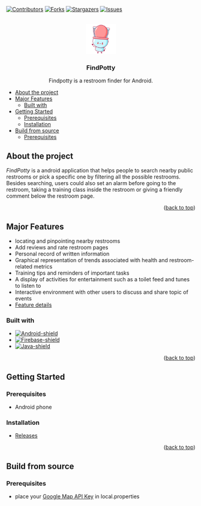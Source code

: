 <!-- Improved compatibility of back to top link: See: https://github.com/kaylynnkk/FindAPotty/pull/73 -->
<a name="readme-top"></a>
<!--
*** Thanks for checking out the Best-README-Template. If you have a suggestion
*** that would make this better, please fork the repo and create a pull request
*** or simply open an issue with the tag "enhancement".
*** Don't forget to give the project a star!
*** Thanks again! Now go create something AMAZING! :D
-->



<!-- PROJECT SHIELDS -->
<!--
*** I'm using markdown "reference style" links for readability.
*** Reference links are enclosed in brackets [ ] instead of parentheses ( ).
*** See the bottom of this document for the declaration of the reference variables
*** for contributors-url, forks-url, etc. This is an optional, concise syntax you may use.
*** https://www.markdownguide.org/basic-syntax/#reference-style-links
-->
[![Contributors][contributors-shield]][contributors-url]
[![Forks][forks-shield]][forks-url]
[![Stargazers][stars-shield]][stars-url]
[![Issues][issues-shield]][issues-url]



<!-- PROJECT LOGO -->
<br />
<div align="center">
  <a href="https://github.com/kaylynnkk/FindAPotty">
    <img src="sample_images/app_icon.png" alt="Logo" width="80" height="80">
  </a>

  <h3 align="center">FindPotty</h3>

  <p align="center">
    Findpotty is a restroom finder for Android.

  </p>
</div>



<!-- TABLE OF CONTENTS -->
- [About the project](#about-the-project)
- [Major Features](#major-features)
  - [Built with](#built-with)
- [Getting Started](#getting-started)
  - [Prerequisites](#prerequisites)
  - [Installation](#installation)
- [Build from source](#build-from-source)
  - [Prerequisites](#prerequisites-1)


<!-- ABOUT THE PROJECT -->
## About the project

*FindPotty* is a android application that helps people to search nearby public restrooms or pick a specific one by filtering all the possible restrooms. Besides searching, users could also set an alarm before going to the restroom, taking a training class inside the restroom or giving a friendly comment below the restroom page.

<p align="right">(<a href="#readme-top">back to top</a>)</p>

## Major Features

- locating and pinpointing nearby restrooms 
- Add reviews and rate restroom pages
- Personal record of written information 
- Graphical representation of trends associated with health and restroom-related metrics
- Training tips and reminders of important tasks 
- A display of activities for entertainment such as a toilet feed and tunes to listen to 
- Interactive environment with other users to discuss and share topic of events
- [Feature details]()

### Built with

- [![Android-shield]][Android-site]
- [![Firebase-shield]][Firebase-site]
- [![Java-shield]][Java-site]


<p align="right">(<a href="#readme-top">back to top</a>)</p>


<!-- GETTING STARTED -->
## Getting Started

### Prerequisites

- Android phone

### Installation

- [Releases](https://github.com/kaylynnkk/FindAPotty/releases)

<p align="right">(<a href="#readme-top">back to top</a>)</p>


## Build from source

### Prerequisites

- place your [Google Map API Key](https://developers.google.com/maps/documentation/javascript/get-api-key) in local.properties



<!-- MARKDOWN LINKS & IMAGES -->
<!-- https://www.markdownguide.org/basic-syntax/#reference-style-links -->
[contributors-shield]: https://img.shields.io/github/contributors/kaylynnkk/FindAPotty.svg?style=for-the-badge
[contributors-url]: https://github.com/kaylynnkk/FindAPotty/graphs/contributors
[forks-shield]: https://img.shields.io/github/forks/kaylynnkk/FindAPotty.svg?style=for-the-badge
[forks-url]: https://github.com/kaylynnkk/FindAPotty/network/members
[stars-shield]: https://img.shields.io/github/stars/kaylynnkk/FindAPotty.svg?style=for-the-badge
[stars-url]: https://github.com/kaylynnkk/FindAPotty/stargazers
[issues-shield]: https://img.shields.io/github/issues/kaylynnkk/FindAPotty.svg?style=for-the-badge
[issues-url]: https://github.com/kaylynnkk/FindAPotty/issues
[product-screenshot]: images/screenshot.png
[Android-site]: https://www.android.com/
[Android-shield]: https://img.shields.io/badge/Android-3DDC84?style=for-the-badge&logo=android&logoColor=white
[Firebase-site]: https://firebase.google.com/
[Firebase-shield]: https://img.shields.io/badge/firebase-ffca28?style=for-the-badge&logo=firebase&logoColor=black
[Java-site]: https://www.java.com/
[Java-shield]: https://img.shields.io/badge/Java-ED8B00?style=for-the-badge&logo=openjdk&logoColor=white
